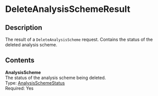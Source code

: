 # DeleteAnalysisSchemeResult<a name="API_DeleteAnalysisSchemeResult"></a>

## Description<a name="API_DeleteAnalysisSchemeResult_Description"></a>

The result of a `DeleteAnalysisScheme` request\. Contains the status of the deleted analysis scheme\.

## Contents<a name="API_DeleteAnalysisSchemeResult_Contents"></a>

 **AnalysisScheme**   
The status of the analysis scheme being deleted\.  
Type: [AnalysisSchemeStatus](API_AnalysisSchemeStatus.md)   
 Required: Yes 